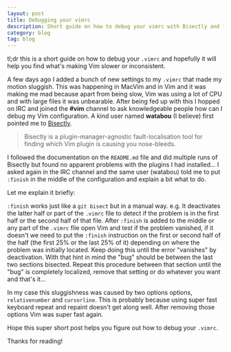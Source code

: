 ```yaml
---
layout: post
title: Debugging your vimrc
description: Short guide on how to debug your vimrc with Bisectly and finish.
category: blog
tag: blog
---
```


tl;dr this is a short guide on how to debug your `.vimrc` and hopefully it will
help you find what's making Vim slower or inconsistent.

A few days ago I added a bunch of new settings to my `.vimrc` that made my
motion sluggish. This was happening in MacVim and in Vim and it was making me
mad because apart from being slow, Vim was using a lot of CPU and with large
files it was unbearable. After being fed up with this I hopped on IRC and joined
the **#vim** channel to ask knowledgeable people how can I debug my Vim
configuration. A kind user named **watabou** (I believe) first pointed me to
[Bisectly][bisectly].

> Bisectly is a plugin-manager-agnostic fault-localisation tool for finding
> which Vim plugin is causing you nose-bleeds.

I followed the documentation on the `README.md` file and did multiple runs of
Bisectly but found no apparent problems with the plugins I had installed... I
asked again in the IRC channel and the same user (watabou) told me to put
`:finish` in the middle of the configuration and explain a bit what to do.

Let me explain it briefly:

`:finish` works just like a `git bisect` but in a manual way. e.g. It
deactivates the latter half or part of the `.vimrc` file to detect if the
problem is in the first half or the second half of that file. After `:finish` is
added to the middle or any part of the `.vimrc` file open Vim and test if the
problem vanished, if it doesn't we need to put the `:finish` instruction on the
first or second half of the half (the first 25% or the last 25% of it) depending
on where the problem was initially located. Keep doing this until the error
"vanishes" by deactivation. With that hint in mind the "bug" should be between
the last two sections bisected. Repeat this procedure between that section until
the "bug" is completely localized, remove that setting or do whatever you want
and that's it...

In my case this sluggishness was caused by two options options, `relativenumber`
and `cursorline`. This is probably because using super fast keyboard repeat and
repaint doesn't get along well. After removing those options Vim was super fast
again.

Hope this super short post helps you figure out how to debug your `.vimrc`.

Thanks for reading!

[bisectly]: https://github.com/dahu/bisectly
